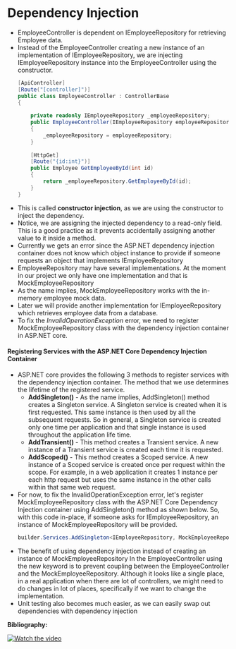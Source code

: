 # Dependency Injection

- EmployeeController is dependent on IEmployeeRepository for retrieving Employee data.
- Instead of the EmployeeController creating a new instance of an implementation of IEmployeeRepository, we are injecting IEmployeeRepository instance into the EmployeeController using the constructor.
    ```c#
  	[ApiController]
	[Route("[controller]")]
	public class EmployeeController : ControllerBase
	{
        
        private readonly IEmployeeRepository _employeeRepository;
        public EmployeeController(IEmployeeRepository employeeRepository)
        {
            _employeeRepository = employeeRepository;
        }
        
        [HttpGet]
        [Route("{id:int}")]
        public Employee GetEmployeeById(int id) 
        {
            return _employeeRepository.GetEmployeeById(id);
        }
    }
    ```
 - This is called **constructor injection**, as we are using the constructor to inject the dependency.
 - Notice, we are assigning the injected dependency to a read-only field. This is a good practice as it prevents accidentally assigning another value to it inside a method.
 - Currently we gets an error since the ASP.NET dependency injection container does not know which object instance to provide if someone requests an object that implements IEmployeeRepository
 - EmployeeRepository may have several implementations. At the moment in our project we only have one implementation and that is MockEmployeeRepository
 - As the name implies, MockEmployeeRepository works with the in-memory employee mock data.
 - Later we will provide another implementation for IEmployeeRepository which retrieves employee data from a database.
 - To fix the *InvalidOperationException* error, we need to register MockEmployeeRepository class with the dependency injection container in ASP.NET core.

#### Registering Services with the ASP.NET Core Dependency Injection Container

 - ASP.NET core provides the following 3 methods to register services with the dependency injection container. The method that we use determines the lifetime of the registered service. 
   - **AddSingleton()** - As the name implies, AddSingleton() method creates a Singleton service. A Singleton service is created when it is first requested. This same instance is then used by all the subsequent requests. So in general, a Singleton service is created only one time per application and that single instance is used throughout the application life time.
   - **AddTransient()** - This method creates a Transient service. A new instance of a Transient service is created each time it is requested.
   - **AddScoped()** - This method creates a Scoped service. A new instance of a Scoped service is created once per request within the scope. For example, in a web application it creates 1 instance per each http request but uses the same instance in the other calls within that same web request.
 - For now, to fix the InvalidOperationException error, let's register MockEmployeeRepository class with the ASP.NET Core Dependency Injection container using AddSingleton() method as shown below. So, with this code in-place, if someone asks for IEmployeeRepository, an instance of MockEmployeeRepository will be provided.
   ```c#
   builder.Services.AddSingleton<IEmployeeRepository, MockEmployeeRepository>();
   ```
 - The benefit of using dependency injection instead of creating an instance of MockEmployeeRepository In the EmployeeController using the new keyword is to prevent coupling between the EmployeeController and the MockEmployeeRepository. Although it looks like a single place, in a real application when there are lot of controllers, we might need to do changes in lot of places, specifically if we want to change the implementation. 
 - Unit testing also becomes much easier, as we can easily swap out dependencies with dependency injection

**Bibliography:** 

[![Watch the video](https://i.ytimg.com/vi/BPGtVpu81ek/hqdefault.jpg?sqp=-oaymwEbCKgBEF5IVfKriqkDDggBFQAAiEIYAXABwAEG&rs=AOn4CLAfs6pWsQONYsQEbT6-NuQmynaq8A)](https://www.youtube.com/watch?v=BPGtVpu81ek&list=PL6n9fhu94yhVkdrusLaQsfERmL_Jh4XmU&index=20)

